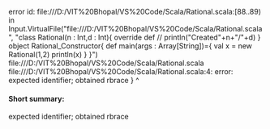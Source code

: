 error id: file:///D:/VIT%20Bhopal/VS%20Code/Scala/Rational.scala:[88..89) in Input.VirtualFile("file:///D:/VIT%20Bhopal/VS%20Code/Scala/Rational.scala", "class  Rational(n : Int,d : Int){
    override def
    // println("Created"+n+"/"+d)
}
object  Rational_Constructor{
    def main(args : Array[String])={
        val x = new Rational(1,2)
        println(x)
    }
}")
file:///D:/VIT%20Bhopal/VS%20Code/Scala/Rational.scala
file:///D:/VIT%20Bhopal/VS%20Code/Scala/Rational.scala:4: error: expected identifier; obtained rbrace
}
^
#### Short summary: 

expected identifier; obtained rbrace